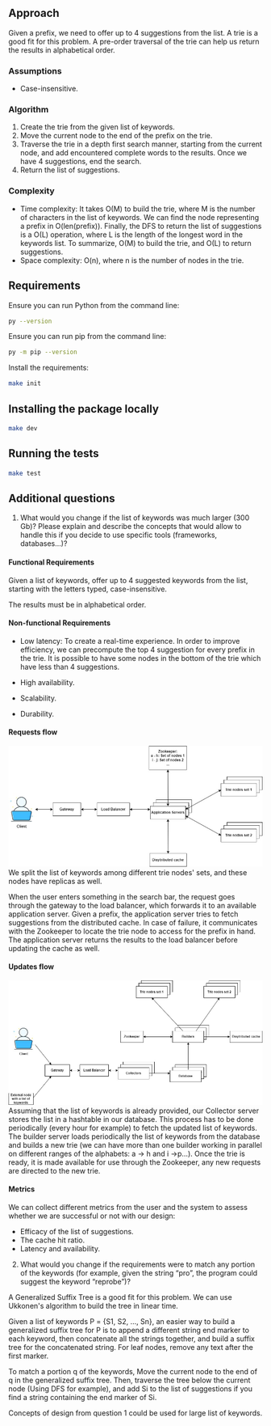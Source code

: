 ## Approach
Given a prefix, we need to offer up to 4 suggestions from the list. A trie is a good fit for this problem.
A pre-order traversal of the trie can help us return the results in alphabetical order.

### Assumptions
- Case-insensitive.

### Algorithm
1. Create the trie from the given list of keywords.
2. Move the current node to the end of the prefix on the trie.
3. Traverse the trie in a depth first search manner, starting from the current node, and add encountered complete words to
the results. Once we have 4 suggestions, end the search.
4. Return the list of suggestions.

### Complexity
- Time complexity: It takes O(M) to build the trie, where M is the number of characters in the list of keywords. We can
find the node representing a prefix in O(len(prefix)). Finally, the DFS to return the list of suggestions is a
O(L) operation, where L is the length of the longest word in the keywords list. To summarize, O(M) to build the trie,
and O(L) to return suggestions.
- Space complexity: O(n), where n is the number of nodes in the trie.

## Requirements
Ensure you can run Python from the command line:
```sh
py --version
```
Ensure you can run pip from the command line:
```sh
py -m pip --version
```
Install the requirements:
```sh
make init
```

## Installing the package locally
```sh
make dev
```

## Running the tests
```sh
make test
```

## Additional questions
1. What would you change if the list of keywords was much larger (300 Gb)? Please explain and describe the concepts that
would allow to handle this if you decide to use specific tools (frameworks, databases…)?

#### Functional Requirements
Given a list of keywords, offer up to 4 suggested keywords from the list, starting with the letters typed,
case-insensitive.

The results must be in alphabetical order.

#### Non-functional Requirements
- Low latency: To create a real-time experience. In order to improve efficiency, we can precompute the top 4 suggestion
for every prefix in the trie. It is possible to have some nodes in the bottom of the trie which have less than 4
suggestions.

- High availability.

- Scalability.

- Durability.

#### Requests flow
![Requests flow](./images/requestsFlow.jpg)
We split the list of keywords among different trie nodes' sets, and these nodes have replicas as well.

When the user enters something in the search bar, the request goes through the gateway to the load balancer, which
forwards it to an available application server. Given a prefix, the application server tries to fetch suggestions from
the distributed cache. In case of failure, it communicates with the Zookeeper to locate the trie node to access for the
prefix in hand. The application server returns the results to the load balancer before updating the cache as well.
#### Updates flow
![Updates flow](./images/updatesFlow.jpg)
Assuming that the list of keywords is already provided, our Collector server stores the list in a hashtable in
our database. This process has to be done periodically (every hour for example) to fetch the updated list of keywords.
The builder server loads periodically the list of keywords from the database and builds a new trie (we can have more
than one builder working in parallel on different ranges of the alphabets: a -> h and i ->p...). Once the trie is ready,
it is made available for use through the Zookeeper, any new requests are directed to the new trie.
#### Metrics
We can collect different metrics from the user and the system to assess whether we are successful or not with our
design:
- Efficacy of the list of suggestions.
- The cache hit ratio.
- Latency and availability.

2. What would you change if the requirements were to match any portion of the keywords (for example, given the string
“pro”, the program could suggest the keyword “reprobe”)?

A Generalized Suffix Tree is a good fit for this problem. We can use Ukkonen's algorithm to build the tree in linear
time.

Given a list of keywords P = {S1, S2, ..., Sn}, an easier way to build a generalized suffix tree for P is to append a
different string end marker to each keyword, then concatenate all the strings together, and build a suffix tree for the
concatenated string. For leaf nodes, remove any text after the first marker.

To match a portion q of the keywords, Move the current node to the end of q in the generalized suffix tree. Then,
traverse the tree below the current node (Using DFS for example), and add Si to the list of suggestions if you find a
string containing the end marker of Si.

Concepts of design from question 1 could be used for large list of keywords.